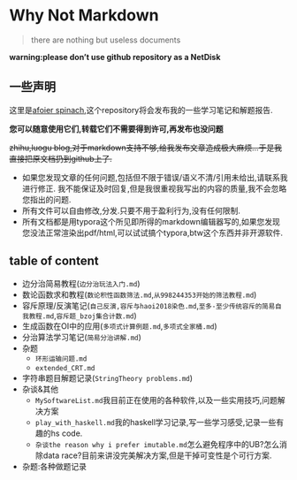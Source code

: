 # Why Not Markdown

> there are nothing but useless documents

**warning:please don’t use github repository as a NetDisk**



## 一些声明

这里是[afoier spinach](<https://github.com/hehelego>),这个repository将会发布我的一些学习笔记和解题报告.

**您可以随意使用它们,转载它们不需要得到许可,再发布也没问题**

~~zhihu,luogu blog,对于markdown支持不够,给我发布文章造成极大麻烦…于是我直接把原文档扔到github上了.~~



- 如果您发现文章的任何问题,包括但不限于错误/语义不清/引用未给出,请联系我进行修正.
  我不能保证及时回复,但是我很重视我写出的内容的质量,我不会忽略您指出的问题.
- 所有文件可以自由修改,分发.只要不用于盈利行为,没有任何限制.
- 所有文档都是用typora这个所见即所得的markdown编辑器写的,如果您发现您没法正常渲染出pdf/html,可以试试搞个typora,btw这个东西并非开源软件.





## table of content

- 边分治简易教程(`边分治玩法入门.md`)
- 数论函数求和教程(`数论积性函数筛法.md`,`从998244353开始的筛法教程.md`)
- 容斥原理/反演笔记(`自己反演,容斥与haoi2018染色.md`,`至多-至少传统容斥的简易自我教程.md`,`容斥题_bzoj集合计数.md`)
- 生成函数在OI中的应用(`多项式计算例题.md`,`多项式全家桶.md`)
- 分治算法学习笔记(`简易分治讲解.md`)
- 杂题
  - `环形运输问题.md`
  - `extended_CRT.md`
- 字符串题目解题记录(`StringTheory problems.md`)
- 杂谈&其他
  - `MySoftwareList.md`我目前正在使用的各种软件,以及一些实用技巧,问题解决方案
  - `play_with_haskell.md`我的haskell学习记录,写一些学习感受,记录一些有趣的hs code.
  - `杂谈the reason why i prefer imutable.md`怎么避免程序中的UB?怎么消除data race?目前来讲没完美解决方案,但是干掉可变性是个可行方案.
- 杂题:各种做题记录

